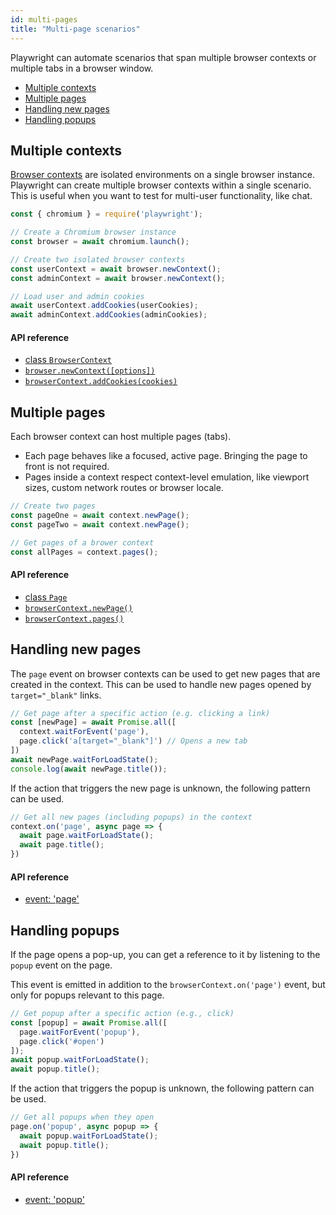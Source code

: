 ```yaml
---
id: multi-pages
title: "Multi-page scenarios"
---
```



Playwright can automate scenarios that span multiple browser contexts or multiple
tabs in a browser window.

<!-- GEN:toc-top-level -->
- [Multiple contexts](#multiple-contexts)
- [Multiple pages](#multiple-pages)
- [Handling new pages](#handling-new-pages)
- [Handling popups](#handling-popups)
<!-- GEN:stop -->

## Multiple contexts

[Browser contexts](./core-concepts.md#browser-contexts) are isolated environments
on a single browser instance. Playwright can create multiple browser contexts
within a single scenario. This is useful when you want to test for
multi-user functionality, like chat.

```js
const { chromium } = require('playwright');

// Create a Chromium browser instance
const browser = await chromium.launch();

// Create two isolated browser contexts
const userContext = await browser.newContext();
const adminContext = await browser.newContext();

// Load user and admin cookies
await userContext.addCookies(userCookies);
await adminContext.addCookies(adminCookies);
```

#### API reference

- [class `BrowserContext`](./class-browser.md#class-browsercontext)
- [`browser.newContext([options])`](./class-browser.md#browsernewcontextoptions)
- [`browserContext.addCookies(cookies)`](./class-browsercontext.md#browsercontextaddcookiescookies)

## Multiple pages

Each browser context can host multiple pages (tabs).

* Each page behaves like a focused, active page. Bringing the page to front
  is not required.
* Pages inside a context respect context-level emulation, like viewport sizes,
  custom network routes or browser locale.

```js
// Create two pages
const pageOne = await context.newPage();
const pageTwo = await context.newPage();

// Get pages of a brower context
const allPages = context.pages();
```

#### API reference

- [class `Page`](./class-page.md#class-page)
- [`browserContext.newPage()`](./class-browsercontext.md#browsercontextnewpage)
- [`browserContext.pages()`](./class-browsercontext.md#browsercontextpages)

## Handling new pages

The `page` event on browser contexts can be used to get new pages that are
created in the context. This can be used to handle new pages opened by
`target="_blank"` links.

```js
// Get page after a specific action (e.g. clicking a link)
const [newPage] = await Promise.all([
  context.waitForEvent('page'),
  page.click('a[target="_blank"]') // Opens a new tab
])
await newPage.waitForLoadState();
console.log(await newPage.title());
```

If the action that triggers the new page is unknown, the following pattern can be used.

```js
// Get all new pages (including popups) in the context
context.on('page', async page => {
  await page.waitForLoadState();
  await page.title();
})
```

#### API reference

- [event: 'page'](./class-browsercontext.md#event-page)

## Handling popups

If the page opens a pop-up, you can get a reference to it by listening to the
`popup` event on the page.

This event is emitted in addition to the `browserContext.on('page')` event, but
only for popups relevant to this page.

```js
// Get popup after a specific action (e.g., click)
const [popup] = await Promise.all([
  page.waitForEvent('popup'),
  page.click('#open')
]);
await popup.waitForLoadState();
await popup.title();
```

If the action that triggers the popup is unknown, the following pattern can be used.

```js
// Get all popups when they open
page.on('popup', async popup => {
  await popup.waitForLoadState();
  await popup.title();
})
```

#### API reference

- [event: 'popup'](./class-page.md#event-popup)
